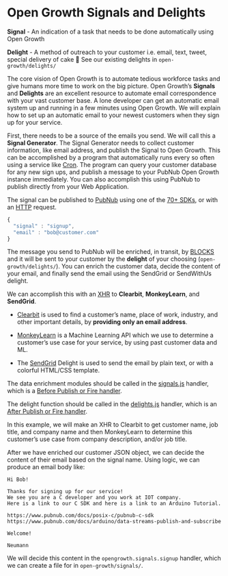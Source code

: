 # Open Growth Signals and Delights

**Signal** - An indication of a task that needs to be done automatically using Open Growth

**Delight** - A method of outreach to your customer i.e. email, text, tweet, special delivery of cake :cake:
See our existing delights in `open-growth/delights/`

The core vision of Open Growth is to automate tedious workforce tasks and give humans more time to work on the big picture. Open Growth’s **Signals** and **Delights** are an excellent resource to automate email correspondence with your vast customer base. A lone developer can get an automatic email system up and running in a few minutes using Open Growth. We will explain how to set up an automatic email to your newest customers when they sign up for your service.

First, there needs to be a source of the emails you send. We will call this a **Signal Generator**. The Signal Generator needs to collect customer information, like email address, and publish the Signal to Open Growth. This can be accomplished by a program that automatically runs every so often using a service like [Cron](https://en.wikipedia.org/wiki/Cron). The program can query your customer database for any new sign ups, and publish a message to your PubNub Open Growth instance immediately. You can also accomplish this using PubNub to publish directly from your Web Application.

The signal can be published to [PubNub](https://www.pubnub.com/) using one of the [70+ SDKs](https://www.pubnub.com/docs), or with an [HTTP](https://www.pubnub.com/http-rest-push-api/) request. 

```javascript
{
  "signal" : "signup",
  "email" : "bob@customer.com"
}
```

The message you send to PubNub will be enriched, in transit, by [BLOCKS](https://www.pubnub.com/products/blocks/) and it will be sent to your customer by the **delight** of your choosing (`open-growth/delights/`). You can enrich the customer data, decide the content of your email, and finally send the email using the SendGrid or SendWithUs delight.

We can accomplish this with an [XHR](https://www.pubnub.com/docs/blocks/xhr-module) to **Clearbit**, **MonkeyLearn**, and **SendGrid**.

 * [Clearbit](https://clearbit.com/) is used to find a customer’s name, place of work, industry, and other important details, by **providing only an email address**.

 * [MonkeyLearn](http://monkeylearn.com/) is a Machine Learning API which we use to determine a customer’s use case for your service, by using past customer data and ML.

* The [SendGrid](https://sendgrid.com/) Delight is used to send the email by plain text, or with a colorful HTML/CSS template.

The data enrichment modules should be called in the [signals.js](https://github.com/pubnub/open-growth/blob/master/handlers/signals.js) handler, which is a [Before Publish or Fire handler](https://www.pubnub.com/docs/blocks/event-handler-types#sync-et-before-pub-fire).

The delight function should be called in the [delights.js](https://github.com/pubnub/open-growth/blob/master/handlers/delights.js) handler, which is an [After Publish or Fire handler](https://www.pubnub.com/docs/blocks/event-handler-types#async-et-after-pub-fire).

In this example, we will make an XHR to Clearbit to get customer name, job title, and company name and then MonkeyLearn to determine this customer’s use case from company description, and/or job title.

After we have enriched our customer JSON object, we can decide the content of their email based on the signal name. Using logic, we can produce an email body like:
```
Hi Bob!

Thanks for signing up for our service!
We see you are a C developer and you work at IOT company.
Here is a link to our C SDK and here is a link to an Arduino Tutorial.

https://www.pubnub.com/docs/posix-c/pubnub-c-sdk
https://www.pubnub.com/docs/arduino/data-streams-publish-and-subscribe

Welcome!

Neumann
```

We will decide this content in the `opengrowth.signals.signup` handler, which we can create a file for in `open-growth/signals/`. 
